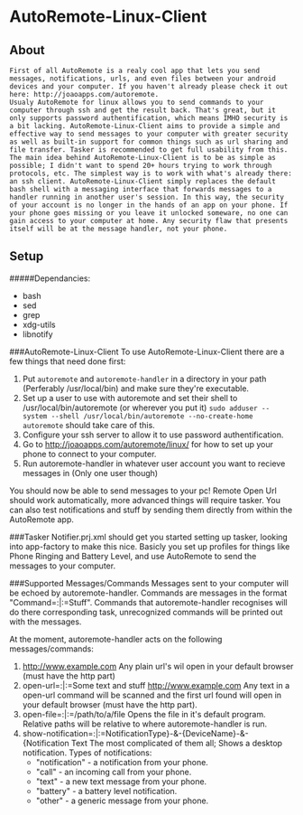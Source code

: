 AutoRemote-Linux-Client
=======================
About
-----
	First of all AutoRemote is a realy cool app that lets you send messages, notifications, urls, and even files between your android devices and your computer. If you haven't already please check it out here: http://joaoapps.com/autoremote.
	Usualy AutoRemote for linux allows you to send commands to your computer through ssh and get the result back. That's great, but it only supports password authentification, which means IMHO security is a bit lacking. AutoRemote-Linux-Client aims to provide a simple and effective way to send messages to your computer with greater security as well as built-in support for common things such as url sharing and file transfer. Tasker is recommended to get full usability from this.
	The main idea behind AutoRemote-Linux-Client is to be as simple as possible; I didn't want to spend 20+ hours trying to work through protocols, etc. The simplest way is to work with what's already there: an ssh client. AutoRemote-Linux-Client simply replaces the default bash shell with a messaging interface that forwards messages to a handler running in another user's session. In this way, the security of your account is no longer in the hands of an app on your phone. If your phone goes missing or you leave it unlocked someware, no one can gain access to your computer at home. Any security flaw that presents itself will be at the message handler, not your phone.

Setup
-----
#####Dependancies:
 - bash
 - sed
 - grep
 - xdg-utils
 - libnotify

###AutoRemote-Linux-Client
To use AutoRemote-Linux-Client there are a few things that need done first:
1. Put ```autoremote``` and ```autoremote-handler``` in a directory in your path (Perferably /usr/local/bin) and make sure they're executable.
2. Set up a user to use with autoremote and set their shell to /usr/local/bin/autoremote (or wherever you put it)
   ```sudo adduser --system --shell /usr/local/bin/autoremote --no-create-home autoremote``` should take care of this.
3. Configure your ssh server to allow it to use password authentification.
4. Go to http://joaoapps.com/autoremote/linux/ for how to set up your phone to connect to your computer.
5. Run autoremote-handler in whatever user account you want to recieve messages in (Only one user though)

You should now be able to send messages to your pc! Remote Open Url should work automatically, more advanced things will require tasker. You can also test notifications and stuff by sending them directly from within the AutoRemote app.

###Tasker
Notifier.prj.xml should get you started setting up tasker, looking into app-factory to make this nice.
Basicly you set up profiles for things like Phone Ringing and Battery Level, and use AutoRemote to send the messages to your computer.

###Supported Messages/Commands
Messages sent to your computer will be echoed by autoremote-handler. Commands are messages in the format "Command=:|:=Stuff". Commands that autoremote-handler recognises will do there corresponding task, unrecognized commands will be printed out with the messages.

At the moment, autoremote-handler acts on the following messages/commands:
1. http://www.example.com
   Any plain url's wil open in your default browser (must have the http part)
2. open-url=:|:=Some text and stuff http://www.example.com
   Any text in a open-url command will be scanned and the first url found will open in your default browser (must have the http part).
3. open-file=:|:=/path/to/a/file
   Opens the file in it's default program. Relative paths will be relative to where autoremote-handler is run.
4. show-notification=:|:=NotificationType}-&-{DeviceName}-&-{Notification Text
   The most complicated of them all; Shows a desktop notification.
   Types of notifications:
    - "notification" - a notification from your phone. 
    - "call" - an incoming call from your phone.
    - "text" - a new text message from your phone. 
    - "battery" - a battery level notification.
    - "other" - a generic message from your phone.

